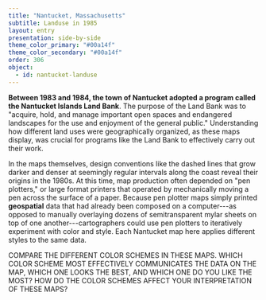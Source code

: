 ```yaml
---
title: "Nantucket, Massachusetts"
subtitle: Landuse in 1985
layout: entry
presentation: side-by-side
theme_color_primary: "#00a14f"
theme_color_secondary: "#00a14f"
order: 306
object:
  - id: nantucket-landuse
---
```


**Between 1983 and 1984, the town of Nantucket adopted a program called the Nantucket Islands Land Bank**. The purpose of the Land Bank was to "acquire, hold, and manage important open spaces and endangered landscapes for the use and enjoyment of the general public." Understanding how different land uses were geographically organized, as these maps display, was crucial for programs like the Land Bank to effectively carry out their work.

In the maps themselves, design conventions like the dashed lines that grow darker and denser at seemingly regular intervals along the coast reveal their origins in the 1980s. At this time, map production often depended on "pen plotters," or large format printers that operated by mechanically moving a pen across the surface of a paper. Because pen plotter maps simply printed **geospatial** data that had already been composed on a computer---as opposed to manually overlaying dozens of semitransparent mylar sheets on top of one another---cartographers could use pen plotters to iteratively experiment with color and style. Each Nantucket map here applies different styles to the same data.

<div class="invitation">COMPARE THE DIFFERENT COLOR SCHEMES IN THESE MAPS. WHICH COLOR SCHEME MOST EFFECTIVELY COMMUNICATES THE DATA ON THE MAP, WHICH ONE LOOKS THE BEST, AND WHICH ONE DO YOU LIKE THE MOST? HOW DO THE COLOR SCHEMES AFFECT YOUR INTERPRETATION OF THESE MAPS?</div>